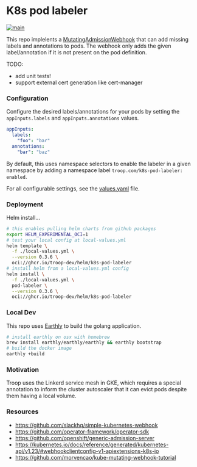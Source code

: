 # K8s pod labeler

[![main](https://github.com/troop-dev/k8s-pod-labeler/actions/workflows/main.yml/badge.svg)](https://github.com/troop-dev/k8s-pod-labeler/actions/workflows/main.yml)

This repo implelents a [MutatingAdmissionWebhook](https://kubernetes.io/docs/reference/access-authn-authz/admission-controllers/#mutatingadmissionwebhook) that can add missing labels and annotations to pods. The webhook only adds the given label/annotation if it is not present on the pod definition.

TODO:
 - add unit tests!
 - support external cert generation like cert-manager
### Configuration

Configure the desired labels/annotations for your pods by setting the `appInputs.labels` and `appInputs.annotations` values.

```yaml
appInputs:
  labels:
    "foo": "bar"
  annotations:
    "bar": "baz"
```

By default, this uses namespace selectors to enable the labeler in a given namespace by adding a namespace label `troop.com/k8s-pod-labeler: enabled`.

For all configurable settings, see the [values.yaml](./helm/k8s-pod-labeler/values.yaml) file.
### Deployment

Helm install...
```bash
# this enables pulling helm charts from github packages
export HELM_EXPERIMENTAL_OCI=1
# test your local config at local-values.yml
helm template \
  -f ./local-values.yml \
  --version 0.3.6 \
  oci://ghcr.io/troop-dev/helm/k8s-pod-labeler
# install helm from a local-values.yml config
helm install \
  -f ./local-values.yml \
  pod-labeler \
  --version 0.3.6 \
  oci://ghcr.io/troop-dev/helm/k8s-pod-labeler
```

### Local Dev

This repo uses [Earthly](https://earthly.dev/) to build the golang application.

```bash
# install earthly on osx with homebrew
brew install earthly/earthly/earthly && earthly bootstrap
# build the docker image
earthly +build
```

### Motivation

Troop uses the Linkerd service mesh in GKE, which requires a special annotation to inform the cluster autoscaler that it can evict pods despite them having a local volume.

### Resources

- https://github.com/slackhq/simple-kubernetes-webhook
- https://github.com/operator-framework/operator-sdk
- https://github.com/openshift/generic-admission-server
- https://kubernetes.io/docs/reference/generated/kubernetes-api/v1.23/#webhookclientconfig-v1-apiextensions-k8s-io
- https://github.com/morvencao/kube-mutating-webhook-tutorial
